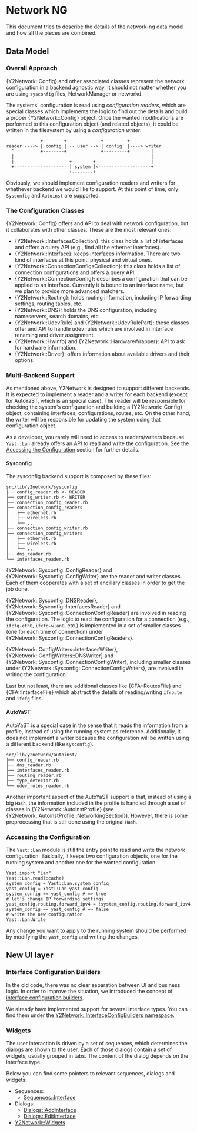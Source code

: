 # Network NG

This document tries to describe the details of the network-ng data model and how all the pieces are
combined.

## Data Model

### Overall Approach

{Y2Network::Config} and other associated classes represent the network configuration in a backend
agnostic way. It should not matter whether you are using `sysconfig` files, NetworkManager or
networkd.

The systems' configuration is read using *configuration readers*, which are special classes which
implements the logic to find out the details and build a proper {Y2Network::Config} object. Once the
wanted modifications are performed to this configuration object (and related objects), it could be
written in the filesystem by using a *configuration writer*.

                 +--------+             +---------+
    reader ----> | config | -- user --> | config' |----> writer
      ^          +--------+             +---------+        |
      |                                                    |
      |                     +--------+                     |
      +---------------------| system |<--------------------+
                            +--------+

Obviously, we should implement configuration readers and writers for whathever backend we would like
to support. At this point of time, only `Sysconfig` and `Autoinst` are supported.

### The Configuration Classes

{Y2Network::Config} offers and API to deal with network configuration, but it collaborates with
other classes. These are the most relevant ones:

* {Y2Network::InterfacesCollection}: this class holds a list of interfaces and offers a query API
  (e.g., find all the ethernet interfaces).
* {Y2Network::Interface}: keeps interfaces information. There are two kind of interfaces at this
  point: physical and virtual ones.
* {Y2Network::ConnectionConfigsCollection}: this class holds a list of connection configurations
  and offers a query API.
* {Y2Network::ConnectionConfig}: describes a configuration that can be applied to an interface.
  Currently it is bound to an interface name, but we plan to provide more advanced matchers.
* {Y2Network::Routing}: holds routing information, including IP forwarding settings, routing tables, etc.
* {Y2Network::DNS}: holds the DNS configuration, including nameservers, search domains, etc.
* {Y2Network::UdevRule} and {Y2Network::UdevRulePart}: these classes offer and API to handle
  udev rules which are involved in interface renaming and driver assignment.
* {Y2Network::Hwinfo} and {Y2Network::HardwareWrapper}: API to ask for hardware information.
* {Y2Network::Driver}: offers information about available drivers and their options.

### Multi-Backend Support

As mentioned above, Y2Network is designed to support different backends. It is expected to implement
a reader and a writer for each backend (except for AutoYaST, which is an special case). The reader
will be responsible for checking the system's configuration and building a {Y2Network::Config}
object, containing interfaces, configurations, routes, etc. On the other hand, the writer will be
responsible for updating the system using that configuration object.

As a developer, you rarely will need to access to readers/writers because `Yast::Lan` already offers
an API to read and write the configuration. See the [Accessing the
Configuration](#accessing-the-configuration) section for further details.

#### Sysconfig

The sysconfig backend support is composed by these files:

    src/lib/y2network/sysconfig
    ├── config_reader.rb <- READER
    ├── config_writer.rb <- WRITER
    ├── connection_config_reader.rb
    ├── connection_config_readers
    │   ├── ethernet.rb
    │   ├── wireless.rb
    │   └── ...
    ├── connection_config_writer.rb
    ├── connection_config_writers
    │   ├── ethernet.rb
    │   ├── wireless.rb
    │   └── ...
    ├── dns_reader.rb
    └── interfaces_reader.rb

{Y2Network::Sysconfig::ConfigReader} and {Y2Network::Sysconfig::ConfigWriter} are the reader and
writer classes. Each of them cooperates with a set of ancillary classes in order to get the job
done.

{Y2Network::Sysconfig::DNSReader}, {Y2Network::Sysconfig::InterfacesReader} and
{Y2Network::Sysconfig::ConnectionConfigReader} are involved in reading the configuration. The logic
to read the configuration for a connection (e.g., `ifcfg-eth0`, `ifcfg-wlan0`, etc.) is implemented
in a set of smaller classes (one for each time of connection) under
{Y2Network::Sysconfig::ConnectionConfigReaders}.

{Y2Network::ConfigWriters::InterfacesWriter}, {Y2Network::ConfigWriters::DNSWriter} and
{Y2Network::Sysconfig::ConnectionConfigWriter}, including smaller classes under
{Y2Network::Sysconfig::ConnectionConfigWriters}, are involved in writing the configuration.

Last but not least, there are additional classes like {CFA::RoutesFile} and {CFA::InterfaceFile}
which abstract the details of reading/writing `ifroute` and `ifcfg` files.

#### AutoYaST

AutoYaST is a special case in the sense that it reads the information from a profile, instead of
using the running system as reference. Additionally, it does not implement a writer because the
configuration will be written using a different backend (like `sysconfig`).

    src/lib/y2network/autoinst/
    ├── config_reader.rb
    ├── dns_reader.rb
    ├── interfaces_reader.rb
    ├── routing_reader.rb
    ├── type_detector.rb
    └── udev_rules_reader.rb

Another important aspect of the AutoYaST support is that, instead of using a big `Hash`, the
information included in the profile is handled through a set of classes in
{Y2Network::AutoinstProfile} (see {Y2Network::AutoinstProfile::NetworkingSection}). However, there
is some preprocessing that is still done using the original `Hash`.

### Accessing the Configuration

The `Yast::Lan` module is still the entry point to read and write the network configuration.
Basically, it keeps two configuration objects, one for the running system and another one for the
wanted configuration.

    Yast.import "Lan"
    Yast::Lan.read(:cache)
    system_config = Yast::Lan.system_config
    yast_config = Yast::Lan.yast_config
    system_config == yast_config # => true
    # let's change IP forwarding settings
    yast_config.routing.forward_ipv4 = !system_config.routing.forward_ipv4
    system_config == yast_config # => false
    # write the new configuration
    Yast::Lan.Write

Any change you want to apply to the running system should be performed by modifying the
`yast_config` and writing the changes.

## New UI layer

### Interface Configuration Builders

In the old code, there was no clear separation between UI and business logic. In order to improve
the situation, we introduced the concept of [interface configuration
builders](https://github.com/yast/yast-network/blob/network-ng/src/lib/y2network/interface_config_builder.rb).

We already have implemented support for several interface types. You can find them under the
[Y2Network::InterfaceConfigBuilders
namespace](https://github.com/yast/yast-network/tree/843f75bfdb71d4026b3f97facf18eece479b8a0e/src/lib/y2network/interface_config_builders).

### Widgets

The user interaction is driven by a set of sequences, which determines the dialogs are shown to the
user. Each of those dialogs contain a set of widgets, usually grouped in tabs. The content of the
dialog depends on the interface type.

Below you can find some pointers to relevant sequences, dialogs and widgets:

* Sequences:
  *  [Sequences::Interface](https://github.com/yast/yast-network/blob/358bcd13b4e92e7c4e9c0e477c83196ca67b578e/src/lib/y2network/sequences/interface.rb)
* Dialogs:
  * [Dialogs::AddInterface](https://github.com/yast/yast-network/blob/358bcd13b4e92e7c4e9c0e477c83196ca67b578e/src/lib/y2network/dialogs/add_interface.rb)
  * [Dialogs::EditInterface](https://github.com/yast/yast-network/blob/358bcd13b4e92e7c4e9c0e477c83196ca67b578e/src/lib/y2network/dialogs/edit_interface.rb)
* [Y2Network::Widgets](https://github.com/yast/yast-network/tree/358bcd13b4e92e7c4e9c0e477c83196ca67b578e/src/lib/y2network/widgets)
